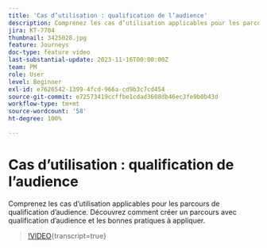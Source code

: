 ```yaml
---
title: 'Cas d’utilisation : qualification de l’audience'
description: Comprenez les cas d’utilisation applicables pour les parcours de qualification d’audience. Découvrez comment créer un parcours avec qualification d’audience et les bonnes pratiques à appliquer.
jira: KT-7704
thumbnail: 3425028.jpg
feature: Journeys
doc-type: feature video
last-substantial-update: 2023-11-16T00:00:00Z
team: PM
role: User
level: Beginner
exl-id: e7626542-1399-4fcd-966a-cd9b3c7cd454
source-git-commit: e72573419ccffbe1cdad3608db46ec3fe9b0b43d
workflow-type: tm+mt
source-wordcount: '58'
ht-degree: 100%

---
```


# Cas d’utilisation : qualification de l’audience

Comprenez les cas d’utilisation applicables pour les parcours de qualification d’audience. Découvrez comment créer un parcours avec qualification d’audience et les bonnes pratiques à appliquer.

>[!VIDEO](https://video.tv.adobe.com/v/3446206?quality=12&learn=on&captions=fre_fr){transcript=true}
